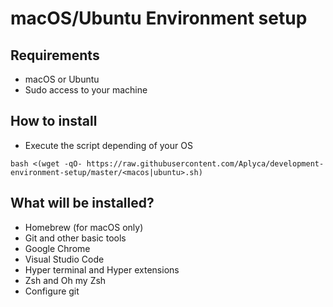 # macOS/Ubuntu Environment setup

## Requirements
* macOS or Ubuntu
* Sudo access to your machine

## How to install

* Execute the script depending of your OS
  
`bash <(wget -qO- https://raw.githubusercontent.com/Aplyca/development-environment-setup/master/<macos|ubuntu>.sh)`

## What will be installed?

* Homebrew (for macOS only)
* Git and other basic tools
* Google Chrome
* Visual Studio Code
* Hyper terminal and Hyper extensions
* Zsh and Oh my Zsh
* Configure git
